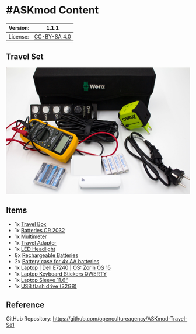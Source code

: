 # #ASKmod Content

| Version: | 1.1.1        |
| -------- | ------------ |
| License: | [CC-BY-SA 4.0](LICENSE.md) |

## Travel Set

![#ASKmod Travel Set](images/ASKmod-Travel-Set.jpg)

## Items

- 1x [Travel Box](https://askotec.openculture.agency/product/textile-tool-box/)
- 1x [Batteries CR 2032](https://askotec.openculture.agency/product/batteries-cr-2032/)
- 1x [Multimeter](https://askotec.openculture.agency/product/multimeter/)
- 1x [Travel Adapter](https://askotec.openculture.agency/product/travel-adapter/)
- 1x [LED Headlight](https://askotec.openculture.agency/product/led-headlight/)
- 8x [Rechargeable Batteries](https://askotec.openculture.agency/product/rechargeable-batteries-pack-of-4/)
- 2x [Battery case for 4x AA batteries](https://askotec.openculture.agency/product/battery-case-for-4-aa-batteries/)
- 1x [Laptop | Dell E7240 | OS: Zorin OS 15](https://askotec.openculture.agency/product/laptop-dell-e7240-os-zorin-os-15/)
- 1x [Laptop Keyboard Stickers QWERTY](https://askotec.openculture.agency/product/keyboard-replacement-stickers-usa-layout/)
- 1x [Laptop Sleeve 11,6“](https://askotec.openculture.agency/product/notebook-sleeve-116/)
- 1x [USB flash drive (32GB)](https://askotec.openculture.agency/product/usb-flash-drive-32gb/)

## Reference

GitHub Repository: https://github.com/opencultureagency/ASKmod-Travel-Se1